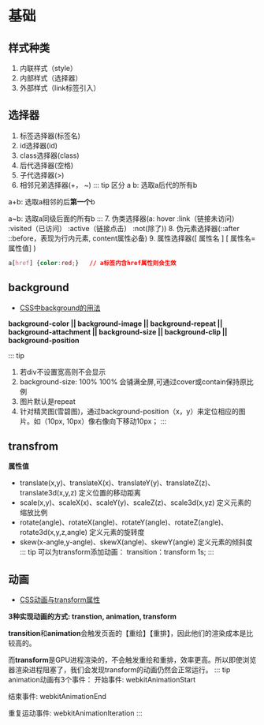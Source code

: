 # 基础
## 样式种类
1. 内联样式（style）
2. 内部样式（选择器）
3. 外部样式（link标签引入）

## 选择器
1. 标签选择器(标签名)
2. id选择器(id)
3. class选择器(class)
4. 后代选择器(空格) 
5. 子代选择器(>)
6. 相邻兄弟选择器(+， ~)
::: tip 区分
a b:  选取a后代的所有b

a+b:  选取a相邻的后**第一个**b

a~b:  选取a同级后面的所有b
::: 
7. 伪类选择器(a: hover  :link（链接未访问）  :visited（已访问）  :active（链接点击） :not(除了))
8. 伪元素选择器(::after  ::before，表现为行内元素, content属性必备)
9.  属性选择器([ 属性名 ] [ 属性名=属性值] )
```css
a[href] {color:red;}   // a标签内含href属性则会生效
```
## background
- [CSS中background的用法](https://www.cnblogs.com/sheshou/p/5202947.html)

**background-color || background-image || background-repeat || background-attachment || background-size || background-clip || background-position**

::: tip
1. 若div不设置宽高则不会显示
2. background-size: 100% 100% 会铺满全屏,可通过cover或contain保持原比例
3. 图片默认是repeat
4. 针对精灵图(雪碧图)，通过background-position（x，y）来定位相应的图片。如（10px, 10px）像右像向下移动10px；
:::

## transfrom
**属性值**
- translate(x,y)、translateX(x)、translateY(y)、translateZ(z)、translate3d(x,y,z) 定义位置的移动距离
- scale(x,y)、scaleX(x)、scaleY(y)、scaleZ(z)、scale3d(x,yz) 定义元素的缩放比例
- rotate(angle)、rotateX(angle)、rotateY(angle)、rotateZ(angle)、rotate3d(x,y,z,angle) 定义元素的旋转度
- skew(x-angle,y-angle)、skewX(angle)、skewY(angle) 定义元素的倾斜度
::: tip
可以为transform添加动画： transition：transform  1s;
:::

## 动画
- [CSS动画与transform属性](https://juejin.cn/post/7051148335708651528)

**3种实现动画的方式: transtion, animation, transform**

**transition**和**animation**会触发页面的【重绘】【重排】，因此他们的渲染成本是比较高的。

而**transform**是GPU进程渲染的，不会触发重绘和重排，效率更高。所以即使浏览器渲染进程阻塞了，我们会发现transform的动画仍然会正常运行。
::: tip
animation动画有3个事件：
  开始事件: webkitAnimationStart

  结束事件: webkitAnimationEnd
  
  重复运动事件: webkitAnimationIteration
:::


